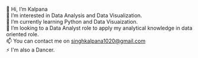 👋 Hi, I’m Kalpana <br>
👀 I’m interested in Data Analysis and Data Visualization. <br>
🌱 I’m currently learning Python and Data Visuaization. <br>
💞️ I’m looking to a Data Analyst role to apply my analytical knowledge in data oriented role. <br>
📫 You can contact me on singhkalpana1020@gmail.com <br>
⚡ I'm also a Dancer. <br>

<!---
KALPANA1310/KALPANA1310 is a ✨ special ✨ repository because its `README.md` (this file) appears on your GitHub profile.
You can click the Preview link to take a look at your changes.
--->
